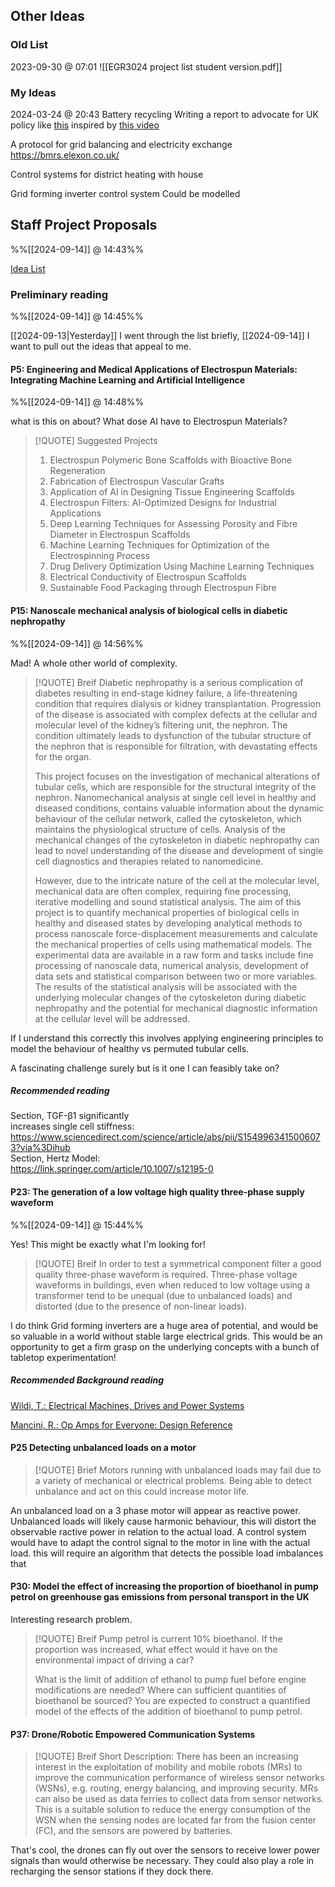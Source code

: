 
## Other Ideas
### Old List
2023-09-30 @ 07:01 
![[EGR3024 project list student version.pdf]]

### My Ideas

2024-03-24 @ 20:43 
Battery recycling
	Writing a report to advocate for UK policy like [this](https://www.mdpi.com/2313-0105/9/7/360)
	inspired by [this video](https://www.youtube.com/watch?v=HW5b8_KBtT8)

A protocol for grid balancing and electricity exchange
	https://bmrs.elexon.co.uk/

Control systems for district heating with house

Grid forming inverter control system
	Could be modelled 

## Staff Project Proposals
%%[[2024-09-14]] @ 14:43%%

[Idea List](https://universityoflincoln-my.sharepoint.com/:x:/r/personal/phniknam_lincoln_ac_uk/_layouts/15/Doc.aspx?sourcedoc=%7B39EC4BC0-D924-486C-B7A1-23DB0CFCDEBA%7D&file=EGR3024-Staff%20project%20proposal-2425_R0.xlsx&action=default&mobileredirect=true)

### Preliminary reading
%%[[2024-09-14]] @ 14:45%%

[[2024-09-13|Yesterday]] I went through the list briefly, [[2024-09-14]] I want to pull out the ideas that appeal to me.

#### P5: Engineering and Medical Applications of Electrospun Materials: Integrating Machine Learning and Artificial Intelligence
%%[[2024-09-14]] @ 14:48%%

what is this on about? What dose AI have to Electrospun Materials? 

> [!QUOTE] Suggested Projects
> 1.	Electrospun Polymeric Bone Scaffolds with Bioactive Bone Regeneration
> 2.	Fabrication of Electrospun Vascular Grafts
> 3.	Application of AI in Designing Tissue Engineering Scaffolds
> 4.	Electrospun Filters: AI-Optimized Designs for Industrial Applications
> 5.	Deep Learning Techniques for Assessing Porosity and Fibre Diameter in Electrospun Scaffolds
> 6.	Machine Learning Techniques for Optimization of the Electrospinning Process
> 7.	Drug Delivery Optimization Using Machine Learning Techniques
> 8.	Electrical Conductivity of Electrospun Scaffolds
> 9.	Sustainable Food Packaging through Electrospun Fibre

#### P15: Nanoscale mechanical analysis of biological cells in diabetic nephropathy
%%[[2024-09-14]] @ 14:56%%

Mad! A whole other world of complexity. 

> [!QUOTE] Breif
>Diabetic nephropathy is a serious complication of diabetes resulting in end-stage kidney failure, a life-threatening condition that requires dialysis or kidney transplantation. Progression of the disease is associated with complex defects at the cellular and molecular level of the kidney’s filtering unit, the nephron. The condition ultimately leads to dysfunction of the tubular structure of the nephron that is responsible for filtration, with devastating effects for the organ.
> 
> This project focuses on the investigation of mechanical alterations of tubular cells, which are responsible for the structural integrity of the nephron. Nanomechanical analysis at single cell level in healthy and diseased conditions, contains valuable information about the dynamic behaviour of the cellular network, called the cytoskeleton, which maintains the physiological structure of cells. Analysis of the mechanical changes of the cytoskeleton in diabetic nephropathy can lead to novel understanding of the disease and development of single cell diagnostics and therapies related to nanomedicine.
> 
> However, due to the intricate nature of the cell at the molecular level, mechanical data are often complex, requiring fine processing, iterative modelling and sound statistical analysis. The aim of this project is to quantify mechanical properties of biological cells in healthy and diseased states by developing analytical methods to process nanoscale force-displacement measurements and calculate the mechanical properties of cells using mathematical models. The experimental data are available in a raw form and tasks include fine processing of nanoscale data, numerical analysis, development of data sets and statistical comparison between two or more variables. The results of the statistical analysis will be associated with the underlying molecular changes of the cytoskeleton during diabetic nephropathy and the potential for mechanical diagnostic information at the cellular level will be addressed.

If I understand this correctly this involves applying engineering principles to model the behaviour of healthy vs permuted tubular cells. 

A fascinating challenge surely but is it one I can feasibly take on?

##### Recommended reading

Section, TGF-β1 significantly  
increases single cell stiffness:  
https://www.sciencedirect.com/science/article/abs/pii/S1549963415006073?via%3Dihub  
Section, Hertz Model:  
https://link.springer.com/article/10.1007/s12195-0

#### P23: The generation of a low voltage high quality three-phase supply waveform
%%[[2024-09-14]] @ 15:44%%

Yes! This might be exactly what I'm looking for!

> [!QUOTE] Breif
> In order to test a symmetrical component filter a good quality three-phase waveform is required. Three-phase voltage waveforms in buildings, even when reduced to low voltage using a transformer tend to be unequal (due to unbalanced loads) and distorted (due to the presence of non-linear loads).

I do think Grid forming inverters are a huge area of potential, and would be so valuable in a world without stable large electrical grids. This would be an opportunity to get a firm grasp on the underlying concepts with a bunch of tabletop experimentation!

##### Recommended Background reading
[Wildi, T.: Electrical Machines, Drives and Power Systems](https://archive.org/details/electrical-power-technology-wildi-theodore/page/81/mode/2up)

[Mancini, R.: Op Amps for Everyone: Design Reference](https://web.mit.edu/6.101/www/reference/op_amps_everyone.pdf)

#### P25 Detecting unbalanced loads on a motor

> [!QUOTE] Brief
> Motors running with unbalanced loads may fail due to a variety of mechanical or electrical problems. Being able to detect unbalance and act on this could increase motor life.

An unbalanced load on a 3 phase motor will appear as reactive power.
Unbalanced loads will likely cause harmonic behaviour, this will distort the observable ractive power in relation to the actual load.
A control system would have to adapt the control signal to the motor in line with the actual load. this will require an algorithm that detects the possible load imbalances that 

#### P30: Model the effect of increasing the proportion of bioethanol in pump petrol on greenhouse gas emissions from personal transport in the UK

Interesting research problem.

> [!QUOTE] Breif
> Pump petrol is current 10% bioethanol. If the proportion was increased, what effect would it have on the environmental impact of driving a car?
> 
> What is the limit of addition of ethanol to pump fuel before engine modifications are needed? Where can sufficient quantities of bioethanol be sourced? You are expected to construct a quantified model of the effects of the addition of bioethanol to pump petrol.


#### P37: Drone/Robotic Empowered Communication Systems

> [!QUOTE] Breif
> Short Description: There has been an increasing interest in the exploitation of mobility and mobile robots (MRs) to improve the communication performance of wireless sensor networks (WSNs), e.g. routing, energy balancing, and improving security. MRs can also be used as data ferries to collect data from sensor networks. This is a suitable solution to reduce the energy consumption of the WSN when the sensing nodes are located far from the fusion center (FC), and the sensors are powered by batteries. 

That's cool, the drones can fly out over the sensors to receive lower power signals than would otherwise be necessary. They could also play a role in recharging the sensor stations if they dock there.

